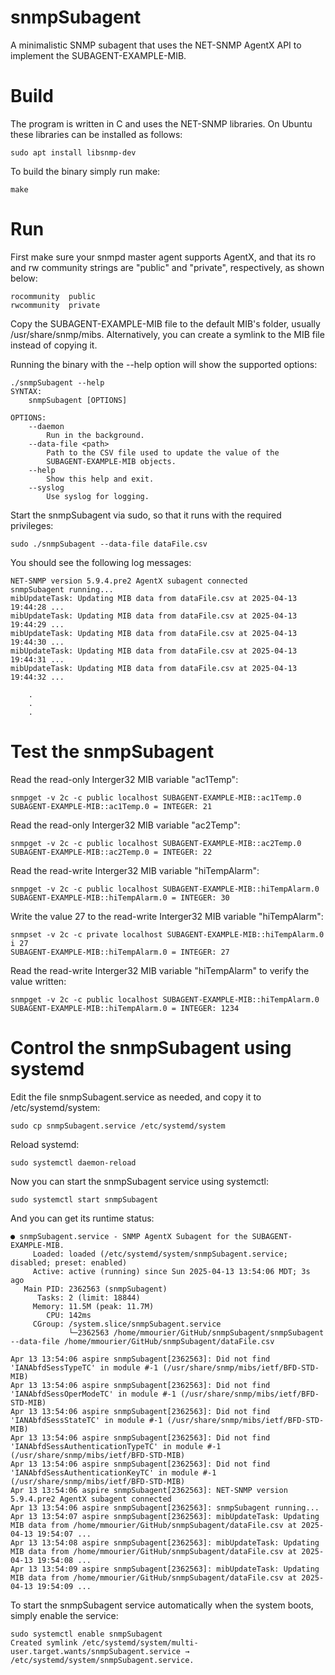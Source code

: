 # snmpSubagent

A minimalistic SNMP subagent that uses the NET-SNMP AgentX API to implement the SUBAGENT-EXAMPLE-MIB.

# Build

The program is written in C and uses the NET-SNMP libraries.  On Ubuntu these libraries can be installed as follows:

```
sudo apt install libsnmp-dev
```

To build the binary simply run make:

```
make
```

# Run

First make sure your snmpd master agent supports AgentX, and that its ro and rw community strings are "public" and "private", respectively, as shown below:

```
rocommunity  public 
rwcommunity  private
```

Copy the SUBAGENT-EXAMPLE-MIB file to the default MIB's folder, usually /usr/share/snmp/mibs.  Alternatively, you can create a symlink to the MIB file instead of copying it.

Running the binary with the --help option will show the supported options:

```
./snmpSubagent --help
SYNTAX:
    snmpSubagent [OPTIONS]

OPTIONS:
    --daemon
        Run in the background.
    --data-file <path>
        Path to the CSV file used to update the value of the
        SUBAGENT-EXAMPLE-MIB objects.
    --help
        Show this help and exit.
    --syslog
        Use syslog for logging.
```

Start the snmpSubagent via sudo, so that it runs with the required privileges:


```
sudo ./snmpSubagent --data-file dataFile.csv
```

You should see the following log messages:

```
NET-SNMP version 5.9.4.pre2 AgentX subagent connected
snmpSubagent running...
mibUpdateTask: Updating MIB data from dataFile.csv at 2025-04-13 19:44:28 ...
mibUpdateTask: Updating MIB data from dataFile.csv at 2025-04-13 19:44:29 ...
mibUpdateTask: Updating MIB data from dataFile.csv at 2025-04-13 19:44:30 ...
mibUpdateTask: Updating MIB data from dataFile.csv at 2025-04-13 19:44:31 ...
mibUpdateTask: Updating MIB data from dataFile.csv at 2025-04-13 19:44:32 ...

    .
    .
    .
```

# Test the snmpSubagent

Read the read-only Interger32 MIB variable "ac1Temp":

```
snmpget -v 2c -c public localhost SUBAGENT-EXAMPLE-MIB::ac1Temp.0
SUBAGENT-EXAMPLE-MIB::ac1Temp.0 = INTEGER: 21
```

Read the read-only Interger32 MIB variable "ac2Temp":

```
snmpget -v 2c -c public localhost SUBAGENT-EXAMPLE-MIB::ac2Temp.0
SUBAGENT-EXAMPLE-MIB::ac2Temp.0 = INTEGER: 22
```

Read the read-write Interger32 MIB variable "hiTempAlarm":

```
snmpget -v 2c -c public localhost SUBAGENT-EXAMPLE-MIB::hiTempAlarm.0
SUBAGENT-EXAMPLE-MIB::hiTempAlarm.0 = INTEGER: 30
```

Write the value 27 to the read-write Interger32 MIB variable "hiTempAlarm":

```
snmpset -v 2c -c private localhost SUBAGENT-EXAMPLE-MIB::hiTempAlarm.0 i 27
SUBAGENT-EXAMPLE-MIB::hiTempAlarm.0 = INTEGER: 27
```

Read the read-write Interger32 MIB variable "hiTempAlarm" to verify the value written:

```
snmpget -v 2c -c public localhost SUBAGENT-EXAMPLE-MIB::hiTempAlarm.0
SUBAGENT-EXAMPLE-MIB::hiTempAlarm.0 = INTEGER: 1234
```

# Control the snmpSubagent using systemd

Edit the file snmpSubagent.service as needed, and copy it to /etc/systemd/system:

```
sudo cp snmpSubagent.service /etc/systemd/system
```

Reload systemd:

```
sudo systemctl daemon-reload
```

Now you can start the snmpSubagent service using systemctl:

```
sudo systemctl start snmpSubagent
```

And you can get its runtime status:

```
● snmpSubagent.service - SNMP AgentX Subagent for the SUBAGENT-EXAMPLE-MIB.
     Loaded: loaded (/etc/systemd/system/snmpSubagent.service; disabled; preset: enabled)
     Active: active (running) since Sun 2025-04-13 13:54:06 MDT; 3s ago
   Main PID: 2362563 (snmpSubagent)
      Tasks: 2 (limit: 18844)
     Memory: 11.5M (peak: 11.7M)
        CPU: 142ms
     CGroup: /system.slice/snmpSubagent.service
             └─2362563 /home/mmourier/GitHub/snmpSubagent/snmpSubagent --data-file /home/mmourier/GitHub/snmpSubagent/dataFile.csv

Apr 13 13:54:06 aspire snmpSubagent[2362563]: Did not find 'IANAbfdSessTypeTC' in module #-1 (/usr/share/snmp/mibs/ietf/BFD-STD-MIB)
Apr 13 13:54:06 aspire snmpSubagent[2362563]: Did not find 'IANAbfdSessOperModeTC' in module #-1 (/usr/share/snmp/mibs/ietf/BFD-STD-MIB)
Apr 13 13:54:06 aspire snmpSubagent[2362563]: Did not find 'IANAbfdSessStateTC' in module #-1 (/usr/share/snmp/mibs/ietf/BFD-STD-MIB)
Apr 13 13:54:06 aspire snmpSubagent[2362563]: Did not find 'IANAbfdSessAuthenticationTypeTC' in module #-1 (/usr/share/snmp/mibs/ietf/BFD-STD-MIB)
Apr 13 13:54:06 aspire snmpSubagent[2362563]: Did not find 'IANAbfdSessAuthenticationKeyTC' in module #-1 (/usr/share/snmp/mibs/ietf/BFD-STD-MIB)
Apr 13 13:54:06 aspire snmpSubagent[2362563]: NET-SNMP version 5.9.4.pre2 AgentX subagent connected
Apr 13 13:54:06 aspire snmpSubagent[2362563]: snmpSubagent running...
Apr 13 13:54:07 aspire snmpSubagent[2362563]: mibUpdateTask: Updating MIB data from /home/mmourier/GitHub/snmpSubagent/dataFile.csv at 2025-04-13 19:54:07 ...
Apr 13 13:54:08 aspire snmpSubagent[2362563]: mibUpdateTask: Updating MIB data from /home/mmourier/GitHub/snmpSubagent/dataFile.csv at 2025-04-13 19:54:08 ...
Apr 13 13:54:09 aspire snmpSubagent[2362563]: mibUpdateTask: Updating MIB data from /home/mmourier/GitHub/snmpSubagent/dataFile.csv at 2025-04-13 19:54:09 ...
```

To start the snmpSubagent service automatically when the system boots, simply enable the service:

```
sudo systemctl enable snmpSubagent
Created symlink /etc/systemd/system/multi-user.target.wants/snmpSubagent.service → /etc/systemd/system/snmpSubagent.service.
```







